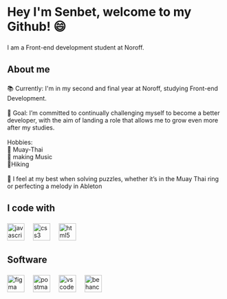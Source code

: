 <h1 align="left">Hey I'm Senbet, welcome to my Github! 😄</h1>

###

<p align="left">I am a Front-end development student at Noroff.</p>

###

<h2 align="left">About me</h2>

###

<p align="left">📚 Currently: I'm in my second and final year at Noroff, studying Front-end Development.<br><br>🎯 Goal: I’m committed to continually challenging myself to become a better developer, with the aim of landing a role that allows me to grow even more after my studies.<br><br>Hobbies:<br>🥊 Muay-Thai <br>🎵 making Music<br>🥾Hiking<br><br>🧩 I feel at my best when solving puzzles, whether it’s in the Muay Thai ring or perfecting a melody in Ableton</p>

###

<h2 align="left">I code with</h2>

###

<div align="left">
  <img src="https://cdn.jsdelivr.net/gh/devicons/devicon/icons/javascript/javascript-original.svg" height="40" alt="javascript logo"  />
  <img width="12" />
  <img src="https://cdn.jsdelivr.net/gh/devicons/devicon/icons/css3/css3-original.svg" height="40" alt="css3 logo"  />
  <img width="12" />
  <img src="https://cdn.jsdelivr.net/gh/devicons/devicon/icons/html5/html5-original.svg" height="40" alt="html5 logo"  />
</div>

###

<h2 align="left">Software</h2>

###

<div align="left">
  <img src="https://cdn.jsdelivr.net/gh/devicons/devicon/icons/figma/figma-original.svg" height="40" alt="figma logo"  />
  <img width="12" />
  <img src="https://skillicons.dev/icons?i=postman" height="40" alt="postman logo"  />
  <img width="12" />
  <img src="https://cdn.jsdelivr.net/gh/devicons/devicon/icons/vscode/vscode-original.svg" height="40" alt="vscode logo"  />
  <img width="12" />
  <img src="https://cdn.jsdelivr.net/gh/devicons/devicon/icons/behance/behance-original.svg" height="40" alt="behance logo"  />
</div>

###
